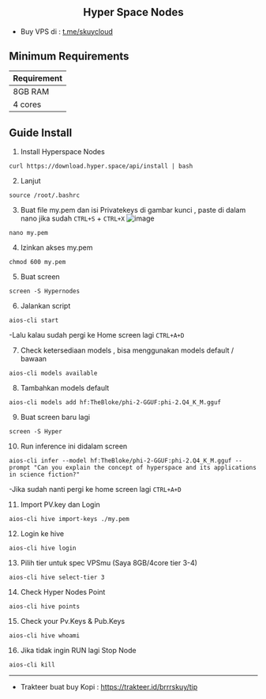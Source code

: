 # <h2 align=center>Hyper Space Nodes</h2>

- Buy VPS di : [t.me/skuycloud](t.me/skuycloud)
## Minimum Requirements

| **Requirement**         |
|-------------------------|
|  8GB RAM                |
|  4 cores                |


## Guide Install
1. Install Hyperspace Nodes
```
curl https://download.hyper.space/api/install | bash
```
2. Lanjut 
```
source /root/.bashrc
```
3. Buat file my.pem dan isi Privatekeys di gambar kunci , paste di dalam nano jika sudah `CTRL+S` + `CTRL+X` 
![image](https://github.com/user-attachments/assets/1b1fc174-0f82-47b1-a1da-ecb0d4eff684)
```
nano my.pem
```
4. Izinkan akses my.pem
```
chmod 600 my.pem
```
5. Buat screen 
```
screen -S Hypernodes
```
6. Jalankan script
```
aios-cli start
```
-Lalu kalau sudah pergi ke Home screen lagi `CTRL+A+D`

7. Check ketersediaan models , bisa menggunakan models default / bawaan
```
aios-cli models available
```
8. Tambahkan models default
```
aios-cli models add hf:TheBloke/phi-2-GGUF:phi-2.Q4_K_M.gguf
```
9. Buat screen baru lagi
```
screen -S Hyper
```
10. Run inference ini didalam screen 
```
aios-cli infer --model hf:TheBloke/phi-2-GGUF:phi-2.Q4_K_M.gguf --prompt "Can you explain the concept of hyperspace and its applications in science fiction?"
```
-Jika sudah nanti pergi ke home screen lagi `CTRL+A+D`

11. Import PV.key dan Login
```
aios-cli hive import-keys ./my.pem
```
12. Login ke hive
```
aios-cli hive login
```
13. Pilih tier untuk spec VPSmu (Saya 8GB/4core tier 3-4) 
```
aios-cli hive select-tier 3
```
14. Check Hyper Nodes Point
```
aios-cli hive points
```
15. Check your Pv.Keys & Pub.Keys
```
aios-cli hive whoami
```
16. Jika tidak ingin RUN lagi Stop Node 
```
aios-cli kill
```
------------------
- Trakteer buat buy Kopi : https://trakteer.id/brrrskuy/tip
